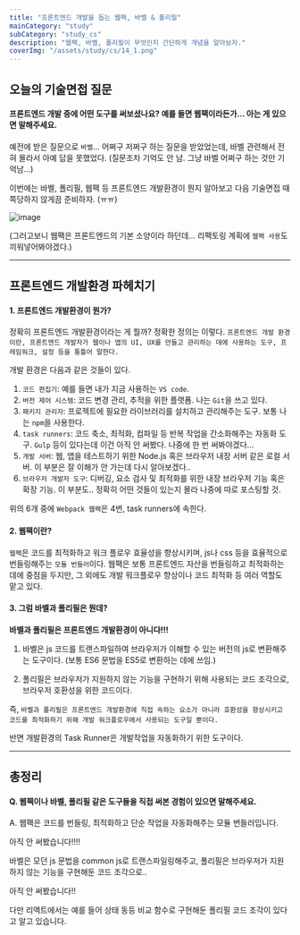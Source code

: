 ```yaml
---
title: "프론트엔드 개발을 돕는 웹팩, 바벨 & 폴리필"
mainCategory: "study"
subCategory: "study_cs"
description: "웹팩, 바벨, 폴리필이 무엇인지 간단하게 개념을 알아보자."
coverImg: "/assets/study/cs/14_1.png"
---
```


## 오늘의 기술면접 질문

#### 프론트엔드 개발 중에 어떤 도구를 써보셨나요? 예를 들면 웹팩이라든가... 아는 게 있으면 말해주세요.

예전에 받은 질문으로 `바벨`... 어쩌구 저쩌구 하는 질문을 받았었는데, 바벨 관련해서 전혀 몰라서 아예 답을 못했었다. (질문조차 기억도 안 남. 그냥 바벨 어쩌구 하는 것만 기억남...)

이번에는 바벨, 폴리필, 웹팩 등 프론트엔드 개발환경이 뭔지 알아보고 다음 기술면접 때 쪽당하지 않게끔 준비하자. (ㅠㅠ)

![image](/assets/study/cs/14_1.png)

(그러고보니 웹팩은 프론트엔드의 기본 소양이라 하던데... 리팩토링 계획에 `웹팩 사용`도 끼워넣어봐야겠다.)

***

## 프론트엔드 개발환경 파헤치기

#### 1. 프론트엔드 개발환경이 뭔가?

정확히 프론트엔드 개발환경이라는 게 뭘까? 정확한 정의는 이렇다. `프론트엔드 개발 환경이란, 프론트엔드 개발자가 웹이나 앱의 UI, UX를 만들고 관리하는 데에 사용하는 도구, 프레임워크, 설정 등을 통틀어 말한다.`

개발 환경은 다음과 같은 것들이 있다.

1. `코드 편집기`: 예를 들면 내가 지금 사용하는 `VS code`.
2. `버전 제어 시스템`: 코드 변경 관리, 추적을 위한 플랫폼. 나는 `Git`을 쓰고 있다.
3. `패키지 관리자`: 프로젝트에 필요한 라이브러리를 설치하고 관리해주는 도구. 보통 나는 `npm`을 사용한다.
4. `task runners`: 코드 축소, 최적화, 컴파일 등 반복 작업을 간소화해주는 자동화 도구. `Gulp` 등이 있다는데 이건 아직 안 써봤다. 나중에 한 번 써봐야겠다...
5. `개발 서버`: 웹, 앱을 테스트하기 위한 Node.js 혹은 브라우저 내장 서버 같은 로컬 서버. 이 부분은 잘 이해가 안 가는데 다시 알아보겠다..
6. `브라우저 개발자 도구`: 디버깅, 요소 검사 및 최적화를 위한 내장 브라우저 기능 혹은 확장 기능. 이 부분도.. 정확히 어떤 것들이 있는지 몰라 나중에 따로 포스팅할 것.

위의 6개 중에 `Webpack 웹팩`은 4번, task runners에 속한다.

#### 2. 웹팩이란?

`웹팩`은 코드를 최적화하고 워크 플로우 효율성을 향상시키며, js나 css 등을 효율적으로 번들링해주는 `모듈 번들러`이다. 웹팩은 보통 프론트엔드 자산을 번들링하고 최적화하는 데에 중점을 두지만, 그 외에도 개발 워크플로우 향상이나 코드 최적화 등 여러 역할도 맡고 있다.


#### 3. 그럼 바벨과 폴리필은 뭔데?

**바벨과 폴리필은 프론트엔드 개발환경이 아니다!!!** 

1. 바벨은 js 코드를 트랜스파일하여 브라우저가 이해할 수 있는 버전의 js로 변환해주는 도구이다. (보통 ES6 문법을 ES5로 변환하는 데에 쓰임.)

2. 폴리필은 브라우저가 지원하지 않는 기능을 구현하기 위해 사용되는 코드 조각으로, 브라우저 호환성을 위한 코드이다. 

즉, `바벨과 폴리필은 프론트엔드 개발환경에 직접 속하는 요소가 아니라 호환성을 향상시키고 코드를 최적화하기 위해 개발 워크플로우에서 사용되는 도구일 뿐이다.`

반면 개발환경의 Task Runner은 개발작업을 자동화하기 위한 도구이다.

***

## 총정리

#### Q. 웹팩이나 바벨, 폴리필 같은 도구들을 직접 써본 경험이 있으면 말해주세요.

A. 
웹팩은 코드를 번들링, 최적화하고 단순 작업을 자동화해주는 모듈 번들러입니다.

아직 안 써봤습니다!!!!

바벨은 모던 js 문법을 common js로 트랜스파일링해주고, 폴리필은 브라우저가 지원하지 않는 기능을 구현해둔 코드 조각으로..

아직 안 써봤습니다!!

다만 리액트에서는 예를 들어 상태 동등 비교 함수로 구현해둔 폴리필 코드 조각이 있다고 알고 있습니다.